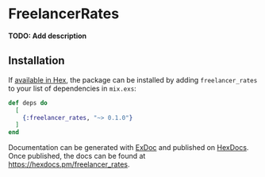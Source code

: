 # FreelancerRates

**TODO: Add description**

## Installation

If [available in Hex](https://hex.pm/docs/publish), the package can be installed
by adding `freelancer_rates` to your list of dependencies in `mix.exs`:

```elixir
def deps do
  [
    {:freelancer_rates, "~> 0.1.0"}
  ]
end
```

Documentation can be generated with [ExDoc](https://github.com/elixir-lang/ex_doc)
and published on [HexDocs](https://hexdocs.pm). Once published, the docs can
be found at <https://hexdocs.pm/freelancer_rates>.

